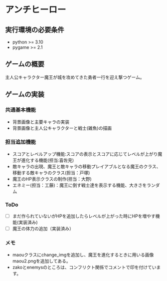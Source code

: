 
# アンチヒーロー

## 実行環境の必要条件
* python >= 3.10
* pygame >= 2.1

## ゲームの概要
主人公キャラクター魔王が城を攻めてきた勇者一行を迎え撃つゲーム。

## ゲームの実装
### 共通基本機能
* 背景画像と主要キャラの実装
* 背景画像と主人公キャラクターと戦士(雑魚)の描画

### 担当追加機能
* スコアとレベルアップ機能:スコアの表示とスコアに応じてレベルが上がり魔王が進化する機能(担当:喜佐見)
* 敵キャラの出現、魔王と敵キャラの移動プレイアブルとなる魔王のクラス、移動する敵キャラのクラス(担当：戸塚)
* 魔王のHP表示クラスの制作(担当：大野)
* エネミー(担当：工藤)：魔王に倒す戦士達を表示する機能、大きさをランダム


### ToDo
- [ ] まだ作られていないがHPを追加したらレベルが上がった時にHPを増やす機能(実装済み)
- [ ] 魔王の体力の追加（実装済み）

### メモ
* maouクラスにchange_imgを追加し、魔王を進化するときに用いる画像maou2.pngを追加してある。
* zakoとenemysのところは、コンフリクト関係でコメントで印を付けています。